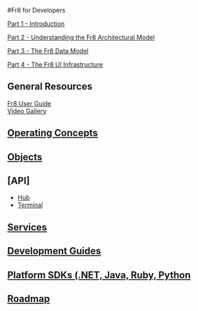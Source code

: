 #Fr8 for Developers

[Part 1 - Introduction](/Docs/ForDevelopers/Introduction.md)   

[Part 2 - Understanding the Fr8 Architectural Model](/Docs/ForDevelopers/ArchitecturalModel.md)  

[Part 3 - The Fr8 Data Model](/Docs/ForDevelopers/DataModel.md)

[Part 4 - The Fr8 UI Infrastructure](/Docs/ForDevelopers/OperatingConcepts/UIInfrastructure.md)

General Resources
-------------------
[Fr8 User Guide](/Docs/ForUsers/Fr8ForUsers.md)  
[Video Gallery](/Docs/ForDevelopers/VideoGallery.md)
    
[Operating Concepts](/Docs/ForDevelopers/OperatingConceptsHome.md)
-----------------------------------------------
       
[Objects](ForDevelopers/Objects/Objects.md)  
-----------------------------------------

[API]
-----------------------------------------
* [Hub](https://fr8.co/swagger/ui/index)  
* [Terminal](http://dev-terminals.fr8.co:25923/swagger/ui/index)  
        
[Services](/Docs/ForDevelopers/ServicesHome.md)
-----------------------------------------------

[Development Guides](ForDevelopers/DevGuideHome.md)  
-----------------------------

[Platform SDKs (.NET, Java, Ruby, Python](ForDevelopers/SDKHome.md)
----------------------------------

[Roadmap](/Docs/Roadmap)
--------------------------------------
   
        
   


